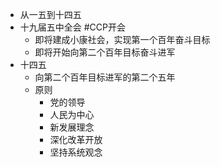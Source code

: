 - 从一五到十四五
- 十九届五中全会 #CCP开会
	- 即将建成小康社会，实现第一个百年奋斗目标
	- 即将开始向第二个百年目标奋斗进军
- 十四五
	- 向第二个百年目标进军的第二个五年
	- 原则
		- 党的领导
		- 人民为中心
		- 新发展理念
		- 深化改革开放
		- 坚持系统观念